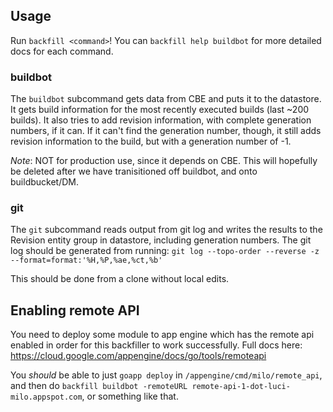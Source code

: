 ## Usage

Run `backfill <command>`! You can `backfill help buildbot` for more detailed
docs for each command.

### buildbot

The `buildbot` subcommand gets data from CBE and puts it to the datastore. It
gets build information for the most recently executed builds (last ~200 builds).
It also tries to add revision information, with complete generation numbers, if
it can. If it can't find the generation number, though, it still adds revision
information to the build, but with a generation number of -1.

_Note_: NOT for production use, since it depends on CBE. This will hopefully be
deleted after we have tranisitioned off buildbot, and onto buildbucket/DM.

### git

The `git` subcommand reads output from git log and writes the results to the
Revision entity group in datastore, including generation numbers. The git log
should be generated from running:
`git log --topo-order --reverse -z --format=format:'%H,%P,%ae,%ct,%b'`

This should be done from a clone without local edits.

## Enabling remote API
You need to deploy some module to app engine which has the remote api enabled
in order for this backfiller to work successfully.
Full docs here: https://cloud.google.com/appengine/docs/go/tools/remoteapi

You *should* be able to just `goapp deploy` in `/appengine/cmd/milo/remote_api`,
and then do `backfill buildbot -remoteURL
remote-api-1-dot-luci-milo.appspot.com`, or something like that.
